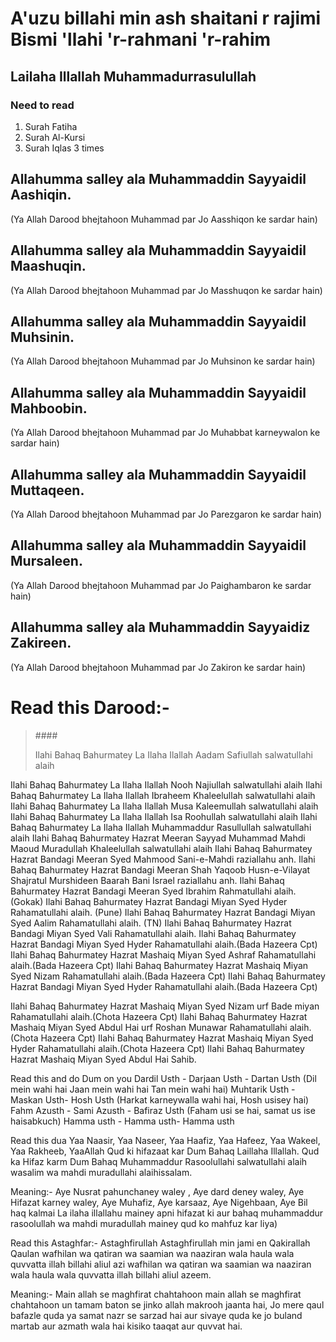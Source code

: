 # A'uzu billahi min ash shaitani r rajimi Bismi 'llahi 'r-rahmani 'r-rahim

## Lailaha Illallah Muhammadurrasulullah

### Need to read
1. Surah Fatiha
2. Surah Al-Kursi
3. Surah Iqlas  3 times

## Allahumma salley ala Muhammaddin Sayyaidil Aashiqin.
(Ya Allah Darood bhejtahoon Muhammad par Jo Aasshiqon ke sardar hain)

## Allahumma salley ala Muhammaddin Sayyaidil Maashuqin.
(Ya Allah Darood bhejtahoon Muhammad par Jo Masshuqon ke sardar hain)

## Allahumma salley ala Muhammaddin Sayyaidil Muhsinin.
(Ya Allah Darood bhejtahoon Muhammad par Jo Muhsinon ke sardar hain)

## Allahumma salley ala Muhammaddin Sayyaidil Mahboobin.
(Ya Allah Darood bhejtahoon Muhammad par Jo Muhabbat karneywalon ke sardar hain)

## Allahumma salley ala Muhammaddin Sayyaidil Muttaqeen.
(Ya Allah Darood bhejtahoon Muhammad par Jo Parezgaron ke sardar hain)

## Allahumma salley ala Muhammaddin Sayyaidil Mursaleen.
(Ya Allah Darood bhejtahoon Muhammad par Jo Paighambaron ke sardar hain)

##  Allahumma salley ala Muhammaddin Sayyaidiz Zakireen.
(Ya Allah Darood bhejtahoon Muhammad par Jo Zakiron ke sardar hain)


# Read this Darood:-
<blockquote>
#### <p>Ilahi Bahaq Bahurmatey La Ilaha Ilallah Aadam Safiullah salwatullahi alaih</p>
</blockquote>
Ilahi Bahaq Bahurmatey La Ilaha Ilallah Nooh Najiullah salwatullahi alaih
Ilahi Bahaq Bahurmatey La Ilaha Ilallah Ibraheem Khaleelullah salwatullahi alaih
Ilahi Bahaq Bahurmatey La Ilaha Ilallah Musa Kaleemullah salwatullahi alaih
Ilahi Bahaq Bahurmatey La Ilaha Ilallah Isa Roohullah salwatullahi alaih
Ilahi Bahaq Bahurmatey La Ilaha Ilallah Muhammaddur Rasullullah salwatullahi alaih
Ilahi Bahaq Bahurmatey Hazrat Meeran Sayyad Muhammad Mahdi Maoud Muradullah Khaleelullah salwatullahi alaih
Ilahi Bahaq Bahurmatey Hazrat Bandagi Meeran Syed Mahmood Sani-e-Mahdi raziallahu anh.
Ilahi Bahaq Bahurmatey Hazrat Bandagi Meeran Shah Yaqoob Husn-e-Vilayat Shajratul Murshideen Baarah Bani Israel raziallahu anh.
Ilahi Bahaq Bahurmatey Hazrat Bandagi Meeran Syed Ibrahim Rahmatullahi alaih. (Gokak) 
Ilahi Bahaq Bahurmatey Hazrat Bandagi Miyan Syed Hyder Rahamatullahi alaih. (Pune) 
Ilahi Bahaq Bahurmatey Hazrat Bandagi Miyan Syed Aalim  Rahamatullahi alaih. (TN) 
Ilahi Bahaq Bahurmatey Hazrat Bandagi Miyan Syed Vali  Rahamatullahi alaih. 
Ilahi Bahaq Bahurmatey Hazrat Bandagi Miyan Syed Hyder Rahamatullahi alaih.(Bada Hazeera Cpt) 
Ilahi Bahaq Bahurmatey Hazrat Mashaiq Miyan Syed Ashraf Rahamatullahi alaih.(Bada Hazeera Cpt) 
Ilahi Bahaq Bahurmatey Hazrat Mashaiq Miyan Syed Nizam Rahamatullahi alaih.(Bada Hazeera Cpt) 
Ilahi Bahaq Bahurmatey Hazrat Bandagi Miyan Syed Hyder Rahamatullahi alaih.(Bada Hazeera Cpt) 

Ilahi Bahaq Bahurmatey Hazrat Mashaiq Miyan Syed Nizam urf Bade miyan  Rahamatullahi alaih.(Chota Hazeera Cpt) 
Ilahi Bahaq Bahurmatey Hazrat Mashaiq Miyan Syed Abdul Hai urf Roshan Munawar  Rahamatullahi alaih.(Chota Hazeera Cpt) 
Ilahi Bahaq Bahurmatey Hazrat Mashaiq Miyan Syed Hyder Rahamatullahi alaih.(Chota Hazeera Cpt) 
Ilahi Bahaq Bahurmatey Hazrat Mashaiq Miyan Syed Abdul Hai Sahib.

Read this and do Dum on you
Dardil Usth - Darjaan Usth - Dartan Usth (Dil mein wahi hai Jaan mein wahi hai Tan mein wahi hai)
Muhtarik Usth - Maskan Usth- Hosh Usth (Harkat karneywalla wahi hai, Hosh usisey hai)
Fahm Azusth - Sami Azusth - Bafiraz Usth (Faham usi se hai, samat us ise haisabkuch)
Hamma usth - Hamma usth- Hamma usth

Read this dua
Yaa Naasir, Yaa Naseer, Yaa Haafiz, Yaa Hafeez, Yaa Wakeel, Yaa Rakheeb, YaaAllah Qud ki hifazaat kar Dum Bahaq Laillaha Illallah.
Qud ka Hifaz karm Dum Bahaq Muhammaddur Rasoolullahi salwatullahi alaih wasalim wa mahdi  muradullahi alaihissalam.

Meaning:-
Aye Nusrat pahunchaney waley , Aye dard deney waley, Aye Hifazat karney waley, Aye Muhafiz, Aye karsaaz, Aye Nigehbaan, Aye Bil haq kalmai La ilaha illallahu mainey apni hifazat ki aur bahaq muhammaddur rasoolullah wa mahdi muradullah mainey qud ko mahfuz kar liya)

Read this Astaghfar:-
Astaghfirullah Astaghfirullah min jami en   Qakirallah Qaulan  wafhilan wa qatiran wa saamian wa naaziran wala haula wala quvvatta illah billahi aliul azi  wafhilan wa qatiran wa saamian wa naaziran wala haula wala quvvatta illah billahi aliul azeem.

Meaning:-
 Main allah se maghfirat chahtahoon  main allah se maghfirat chahtahoon un tamam baton se jinko allah makrooh jaanta hai, Jo mere qaul bafazle  quda  ya samat nazr se sarzad hai aur sivaye quda ke jo buland martab aur azmath wala hai kisiko taaqat  aur quvvat hai.

